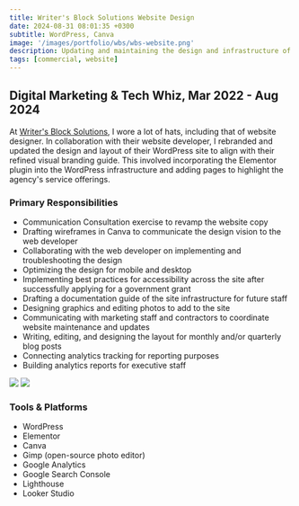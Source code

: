 ```yaml
---
title: Writer's Block Solutions Website Design
date: 2024-08-31 08:01:35 +0300
subtitle: WordPress, Canva
image: '/images/portfolio/wbs/wbs-website.png'
description: Updating and maintaining the design and infrastructure of a marketing agency website.
tags: [commercial, website]
---
```


## Digital Marketing & Tech Whiz, Mar 2022 - Aug 2024
At [Writer's Block Solutions](https://writersblocksolutions.ca/), I wore a lot of hats, including that of website designer. In collaboration with their website developer, I rebranded and updated the design and layout of their WordPress site to align with their refined visual branding guide. This involved incorporating the Elementor plugin into the WordPress infrastructure and adding pages to highlight the agency's service offerings.

### Primary Responsibilities
- Communication Consultation exercise to revamp the website copy
- Drafting wireframes in Canva to communicate the design vision to the web developer
- Collaborating with the web developer on implementing and troubleshooting the design
- Optimizing the design for mobile and desktop
- Implementing best practices for accessibility across the site after successfully applying for a government grant
- Drafting a documentation guide of the site infrastructure for future staff
- Designing graphics and editing photos to add to the site
- Communicating with marketing staff and contractors to coordinate website maintenance and updates
- Writing, editing, and designing the layout for monthly and/or quarterly blog posts
- Connecting analytics tracking for reporting purposes
- Building analytics reports for executive staff

<div class="gallery-box">
  <div class="gallery">
    <img src="/images/portfolio/wbs/wbs-desktop.png" loading="lazy">
    <img src="/images/portfolio/wbs/wbs-mobile.png" loading="lazy">
  </div>
</div>

### Tools & Platforms
- WordPress
- Elementor
- Canva
- Gimp (open-source photo editor)
- Google Analytics
- Google Search Console
- Lighthouse
- Looker Studio